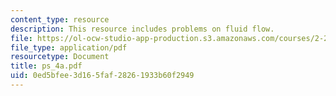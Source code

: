 ```yaml
---
content_type: resource
description: This resource includes problems on fluid flow.
file: https://ol-ocw-studio-app-production.s3.amazonaws.com/courses/2-20-marine-hydrodynamics-13-021-spring-2005/0ed5bfee3d165faf28261933b60f2949_ps_4a.pdf
file_type: application/pdf
resourcetype: Document
title: ps_4a.pdf
uid: 0ed5bfee-3d16-5faf-2826-1933b60f2949
---
```

